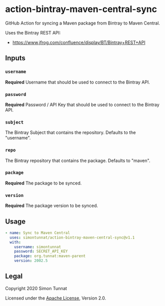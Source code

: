 # action-bintray-maven-central-sync
GitHub Action for syncing a Maven package from Bintray to Maven Central.

Uses the Bintray REST API:
* https://www.jfrog.com/confluence/display/BT/Bintray+REST+API

## Inputs
### `username`
**Required** Username that should be used to connect to the Bintray API.

### `password`
**Required** Password  / API Key that should be used to connect to the Bintray API.

### `subject`
The Bintray Subject that contains the repository. Defaults to the "username".

### `repo`
The Bintray repository that contains the package. Defaults to "maven".

### `package`
**Required** The package to be synced.

### `version`
**Required** The package version to be synced.

## Usage
```yaml
- name: Sync to Maven Central
  uses: simontunnat/action-bintray-maven-central-sync@v1.1
  with:
    username: simontunnat
    password: SECRET_API_KEY
    package: org.tunnat:maven-parent
    version: 2002.5
```

## Legal
Copyright 2020 Simon Tunnat

Licensed under the [Apache License](LICENSE), Version 2.0.
